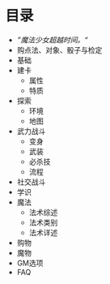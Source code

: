 # 目录

* *”魔法少女超越时间。“*
* 购点法、对象、骰子与检定
* 基础
* 建卡
	* 属性
	* 特质
* 探索
	* 环境
	* 地图
* 武力战斗
	* 变身
	* 武装
	* 必杀技
	* 流程
* 社交战斗
* 学识
* 魔法
	* 法术综述
	* 法术类别
	* 法术详述
* 购物
* 魔物
* GM选项
* FAQ
